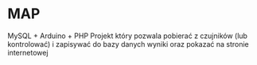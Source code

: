 # MAP
MySQL + Arduino + PHP
Projekt który pozwala pobierać z czujników (lub kontrolować) i zapisywać do bazy danych wyniki oraz pokazać na stronie internetowej 

